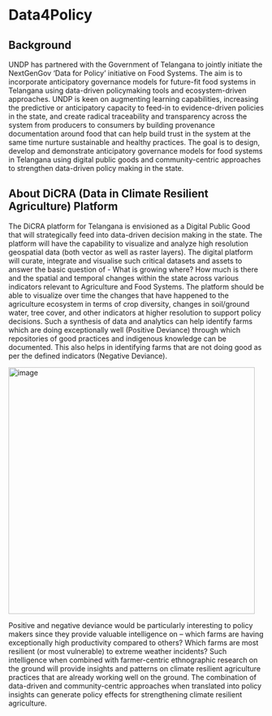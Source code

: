 # Data4Policy 

## Background 

UNDP has partnered with the Government of Telangana to jointly initiate the NextGenGov ‘Data for Policy’ initiative on Food Systems. The aim is to incorporate anticipatory governance models for future-fit food systems in Telangana using data-driven policymaking tools and ecosystem-driven approaches. UNDP is keen on augmenting learning capabilities, increasing the predictive or anticipatory capacity to feed-in to evidence-driven policies in the state, and create radical traceability and transparency across the system from producers to consumers by building provenance documentation around food that can help build trust in the system at the same time nurture sustainable and healthy practices. The goal is to design, develop and demonstrate anticipatory governance models for food systems in Telangana using digital public goods and community-centric approaches to strengthen data-driven policy making in the state. 

## About DiCRA (Data in Climate Resilient Agriculture) Platform
The DiCRA platform for Telangana is envisioned as a Digital Public Good that will strategically feed into data-driven decision making in the state. The platform will have the capability to visualize and analyze high resolution geospatial data (both vector as well as raster layers). The digital platform will curate, integrate and visualise such critical datasets and assets to answer the basic question of - What is growing where? How much is there and the spatial and temporal changes within the state across various indicators relevant to Agriculture and Food Systems. The platform should be able to visualize over time the changes that have happened to the agriculture ecosystem in terms of crop diversity, changes in soil/ground water, tree cover, and other indicators at higher resolution to support policy decisions. Such a synthesis of data and analytics can help identify farms which are doing exceptionally well (Positive Deviance) through which repositories of good practices and indigenous knowledge can be documented. This also helps in identifying farms that are not doing good as per the defined indicators (Negative Deviance). 

<img width="485" alt="image" src="https://user-images.githubusercontent.com/42402451/138163824-a7be022f-bd48-415c-b282-fb985aee847e.png">

Positive and negative deviance would be particularly interesting to policy makers since they provide valuable intelligence on – which farms are having exceptionally high productivity compared to others? Which farms are most resilient (or most vulnerable) to extreme weather incidents? Such intelligence when combined with farmer-centric ethnographic research on the ground will provide insights and patterns on climate resilient agriculture practices that are already working well on the ground. The combination of data-driven and community-centric approaches when translated into policy insights can generate policy effects for strengthening climate resilient agriculture.    






